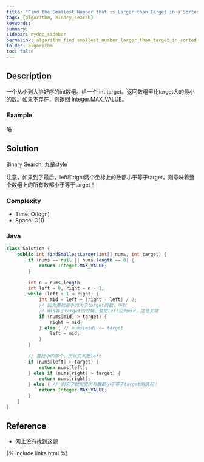 ```yaml
---
title: "Find the Smallest Number that is Larger than Target in a Sorted Array"
tags: [algorithm, binary_search]
keywords:
summary:
sidebar: mydoc_sidebar
permalink: algorithm_find_smallest_number_larger_than_target_in_sorted_array.html
folder: algorithm
toc: false
---
```


## Description
一个从小到大排好序的int数组。给一个 int target。返回数组里比target大的最小的数。如果不存在，则返回 Integer.MAX_VALUE。

### Example
略

## Solution
Binary Search, 九章style

注意，如果到了最后，left和right两个坐标上的数都小于等于target，则意味着整个数组上的所有数都小于等于target！

### Complexity
* Time: O(logn)
* Space: O(1)

### Java
```java
class Solution {
    public int findSmallestLarger(int[] nums, int target) {
        if (nums == null || nums.length == 0) {
            return Integer.MAX_VALUE;
        }
        
        int n = nums.length;
        int left = 0, right = n - 1;
        while (left + 1 < right) {
            int mid = left + (right - left) / 2;
            // 因为要找最小的大于target的数，所以
            // mid等于target的时候，要把left设为mid，这是关键
            if (nums[mid] > target) {
                right = mid;
            } else { // nums[mid] <= target
                left = mid;
            }
        }
        
        // 要找小的那个，所以先判断left
        if (nums[left] > target) {
            return nums[left];
        } else if (nums[right] > target) {
            return nums[right];
        } else { // 别忘了数组里所有数都小于等于target的情况！
            return Integer.MAX_VALUE;
        }
    }
}
```

## Reference
* 网上没有找到这题

{% include links.html %}

